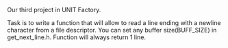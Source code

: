 Our third project in UNIT Factory.

Task is to write a function that will allow to read a line ending with a newline character from a file descriptor.
You can set any buffer size(BUFF_SIZE) in get_next_line.h. Function will always return 1 line.
